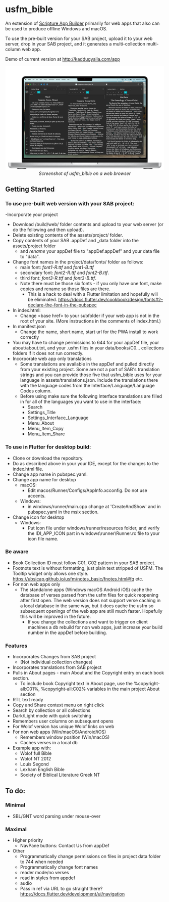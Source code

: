 # usfm_bible

An extension of [Scripture App Builder](https://software.sil.org/scriptureappbuilder/) primarily for web apps that also can be used to produce offline Windows and macOS.

To use the pre-built version for your SAB project, upload it to your web server, drop in your SAB project, and it generates a multi-collection multi-column web app.

Demo of current version at http://kaddugyalla.com/app

<p align="center">
  <img src="https://github.com/ngaretou/usfm_bible/blob/master/screenshot.png">
  <br>
  <i>Screenshot of usfm_bible on a web browser</i>
</p>

## Getting Started

### To use pre-built web version with your SAB project:

-Incorporate your project
  - Download /build/web/ folder contents and upload to your web server (or do the following and then upload).
  - Delete existing contents of the assets/project/ folder.
  - Copy contents of your SAB .appDef and \_data folder into the assets/project folder
    - and _rename_ your appDef file to "appDef.appDef" and your data file to "data".
  - Change font names in the project/data/fonts/ folder as follows:
      - main font: _font1-R.ttf_ and _font1-B.ttf_
      - secondary font: _font2-R.ttf_ and _font2-B.ttf_.
      - third font: _font3-R.ttf_ and _font3-B.ttf_.
    - Note there must be those six fonts - if you only have one font, make copies and rename so those files are there.
      - This is a hack to deal with a Flutter limitation and hopefully will be eliminated. https://docs.flutter.dev/cookbook/design/fonts#2-declare-the-font-in-the-pubspec
  - In index.html:
    - Change \<base href> to your subfolder if your web app is not in the root of your site. (More instructions in the comments of index.html.)
  - In manifest.json
    - Change the name, short name, start url for the PWA install to work correctly 
  - You may have to change permissions to 644 for your appDef file, your about/about.txt, and your .usfm files in your data/books/C0... collections folders if it does not run correctly.
- Incorporate web app only translations
  - Some translations are available in the appDef and pulled directly from your existing project. Some are not a part of SAB's translation strings and you can provide those five that usfm_bible uses for your language in assets/translations.json. Include the translations there with the language codes from the Interface/Language/Language Codes column.
  - Before using make sure the following Interface translations are filled in for all of the languages you want to use in the interface: 
    - Search
    - Settings_Title
    - Settings_Interface_Language
    - Menu_About
    - Menu_Item_Copy
    - Menu_Item_Share


### To use in Flutter for desktop build:

- Clone or download the repository.
- Do as described above in your your IDE, except for the changes to the index.html file.
- Change app name in pubspec.yaml.
- Change app name for desktop
  - macOS: 
    - Edit macos/Runner/Configs/AppInfo.xcconfig. Do not use accents. 
  - Windows:
    - in windows/runner/main.cpp change at 'CreateAndShow' and in pubspec.yaml in the msix section. 
- Change icon for desktop
    - Windows: 
      - Put icon file under windows/runner/resources folder, and verify the IDI_APP_ICON part in windows\runner\Runner.rc file to your icon file name.

### Be aware

- Book Collection ID must follow C01, C02 pattern in your SAB project.
- Footnote text is without formatting, just plain text stripped of USFM. The Tooltip widget only allows one style.  https://ubsicap.github.io/usfm/notes_basic/fnotes.html#fq etc.
- For non web apps only
  - The standalone apps (Windows macOS Android iOS) cache the database of verses parsed from the usfm files for quick reopening after first open. The web version does not support verse caching in a local database in the same way, but it does cache the usfm so subsequent openings of the web app are still much faster. Hopefully this will be improved in the future. 
    - If you change the collections and want to trigger on client machines a db rebuild for non web apps, just increase your build number in the appDef before building. 


### Features
- Incorporates Changes from SAB project
  - (Not individual collection changes)
- Incorporates translations from SAB project
- Pulls in About pages - main About and the Copyright entry on each book section. 
  - To include book Copyright text in About page, use the %copyright-all:C01%, %copyright-all:C02% variables in the main project About section
- RTL text ready 
- Copy and Share context menu on right click
- Search by collection or all collections
- Dark/Light mode with quick switching
- Remembers user columns on subsequent opens
- For Wolof version has unique Wolof links on web
- For non web apps (Win/macOS/Android/iOS)
  - Remembers window position (Win/macOS)
  - Caches verses in a local db
- Example app with: 
  - Wolof full Bible
  - Wolof NT 2012
  <!-- - Wolof Ajami (Arabic script) full Bible -->
  - Louis Segond
  - Lexham English Bible
  - Society of Biblical Literature Greek NT

## To do:
### Minimal
- SBL/GNT word parsing under mouse-over

### Maximal
- Higher priority
  - NavPane buttons: Contact Us from appDef
- Other
  - Programmatically change permissions on files in project data folder to 744 when needed
  - Programmatically change font names
  - reader mode/no verses
  - read in styles from appdef
  - audio
  - Pass in ref via URL to go straight there? https://docs.flutter.dev/development/ui/navigation 

